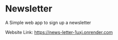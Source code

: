 # Newsletter
A Simple web app to sign up a newsletter

Website Link: https://news-letter-1uxj.onrender.com
